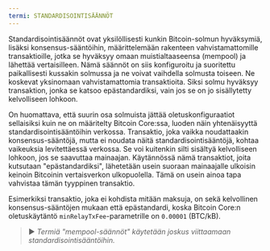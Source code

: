 ```yaml
---
termi: STANDARDISOINTISÄÄNNÖT
---
```


Standardisointisäännöt ovat yksilöllisesti kunkin Bitcoin-solmun hyväksymiä, lisäksi konsensus-sääntöihin, määrittelemään rakenteen vahvistamattomille transaktioille, jotka se hyväksyy omaan muistialtaaseensa (mempool) ja lähettää vertaisilleen. Nämä säännöt on siis konfiguroitu ja suoritettu paikallisesti kussakin solmussa ja ne voivat vaihdella solmusta toiseen. Ne koskevat yksinomaan vahvistamattomia transaktioita. Siksi solmu hyväksyy transaktion, jonka se katsoo epästandardiksi, vain jos se on jo sisällytetty kelvolliseen lohkoon.

On huomattava, että suurin osa solmuista jättää oletuskonfiguraatiot sellaisiksi kuin ne on määritelty Bitcoin Core:ssa, luoden näin yhtenäisyyttä standardisointisääntöihin verkossa. Transaktio, joka vaikka noudattaakin konsensus-sääntöjä, mutta ei noudata näitä standardisointisääntöjä, kohtaa vaikeuksia levitettäessä verkossa. Se voi kuitenkin silti sisältyä kelvolliseen lohkoon, jos se saavuttaa mainaajan. Käytännössä nämä transaktiot, joita kutsutaan "epästandardiksi", lähetetään usein suoraan mainaajalle ulkoisin keinoin Bitcoinin vertaisverkon ulkopuolella. Tämä on usein ainoa tapa vahvistaa tämän tyyppinen transaktio.

Esimerkiksi transaktio, joka ei kohdista mitään maksuja, on sekä kelvollinen konsensus-sääntöjen mukaan että epästandardi, koska Bitcoin Core:n oletuskäytäntö `minRelayTxFee`-parametrille on `0.00001` (BTC/kB).

> ► *Termiä "mempool-säännöt" käytetään joskus viittaamaan standardisointisääntöihin.*